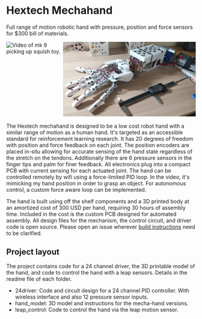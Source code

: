 Hextech Mechahand
=================

Full range of motion robotic hand with pressure, position and force sensors for $300 bill of materials.

<span style="display: flex;">
  <span><img src="media/mk_9_object_pickup.png" width="600" alt="Video of mk 9 picking up squish toy."/></span>
  <span><img src="media/mechahand_mk9.jpg" width="600" alt="Mechahand mk 6."/></span>
</span>

The Hextech mechahand is designed to be a low cost robot hand with a similar range
of motion as a human hand. It's targeted as an accessible standard for reinforcement
learning research. It has 20 degrees of freedom with position and force feedback on
each joint. The position encoders are placed in-situ allowing for accurate sensing
of the hand state regardless of the stretch on the tendons. Additionally there are
6 pressure sensors in the finger tips and palm for finer feedback. All electronics
plug into a compact PCB with current sensing for each actuated joint. The hand can
be controlled remotely by wifi using a force-limited PID loop. In the video, it's
mimicking my hand position in order to grasp an object. For autonomous control, a
custom force aware loop can be implemented.

The hand is built using off the shelf components and a 3D printed body at an amortized
cost of 300 USD per hand, requiring 30 hours of assembly time. Included in the cost
is the custom PCB designed for automated assembly. All design files for the mechanism,
the control circuit, and driver code is open source. Please open an issue wherever
[build instructions](build-instructions.md) need to be clarified.


Project layout
--------------

The project contains code for a 24 channel driver, the 3D printable model of the hand, and code to control the hand with a leap sensors. Details in the readme file of each folder.

* 24driver: Code and circuit design for a 24 channel PID controller. With wireless interface and also 12 pressure sensor inputs.
* hand_model: 3D model and instructions for the mecha-hand versions.
* leap_control: Code to control the hand via the leap motion sensor.

